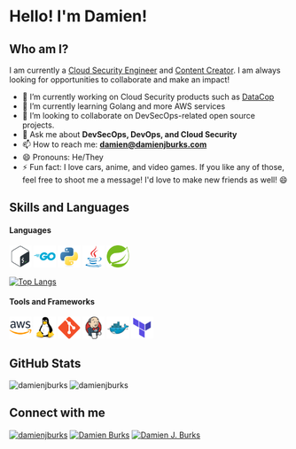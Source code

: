 # Hello! I'm Damien!

Who am I?
---

I am currently a [Cloud Security Engineer](https://www.linkedin.com/in/damien-burks-445650a6/) and [Content Creator](https://www.damienjburks.com/). I am always looking for opportunities to collaborate and make an impact!

- 🔭 I’m currently working on Cloud Security products such as [DataCop](https://github.com/damienjburks/DataCop)
- 🌱 I’m currently learning Golang and more AWS services
- 👯 I’m looking to collaborate on DevSecOps-related open source projects.
- 💬 Ask me about **DevSecOps, DevOps, and Cloud Security**
- 📫 How to reach me: **damien@damienjburks.com**
- 😄 Pronouns: He/They
- ⚡ Fun fact: I love cars, anime, and video games. If you like any of those, feel free to shoot me a message! I'd love to make new friends as well! 😄

Skills and Languages
---

#### Languages
<p>
    <img src="https://raw.githubusercontent.com/devicons/devicon/master/icons/bash/bash-original.svg" alt="linux" width="40" height="40"/> 
    <img src="https://raw.githubusercontent.com/devicons/devicon/master/icons/go/go-original-wordmark.svg" alt="python" width="40" height="40"/>
    <img src="https://raw.githubusercontent.com/devicons/devicon/master/icons/python/python-original.svg" alt="python" width="40" height="40"/>
    <img src="https://raw.githubusercontent.com/devicons/devicon/master/icons/java/java-original.svg" alt="python" width="40" height="40"/>
    <img src="https://raw.githubusercontent.com/devicons/devicon/master/icons/spring/spring-original.svg" alt="python" width="40" height="40"/>
</p>

[![Top Langs](https://github-readme-stats.vercel.app/api/top-langs/?username=damienjburks&layout=compact&text_color=daf7dc&bg_color=151515)](https://github.com/damienjburks/github-readme-stats)

#### Tools and Frameworks
<p>
    <img src="https://raw.githubusercontent.com/devicons/devicon/master/icons/amazonwebservices/amazonwebservices-original-wordmark.svg" alt="aws" width="40" height="40"/>
    <img src="https://raw.githubusercontent.com/devicons/devicon/master/icons/linux/linux-original.svg" alt="linux" width="40" height="40"/>
    <img src="https://raw.githubusercontent.com/devicons/devicon/master/icons/git/git-original.svg" alt="python" width="40" height="40"/>
    <img src="https://raw.githubusercontent.com/devicons/devicon/master/icons/jenkins/jenkins-original.svg" alt="python" width="40" height="40"/>
    <img src="https://raw.githubusercontent.com/devicons/devicon/master/icons/docker/docker-original.svg" alt="python" width="40" height="40"/>
    <img src="https://raw.githubusercontent.com/devicons/devicon/master/icons/terraform/terraform-original.svg" alt="python" width="40" height="40"/>
</p>

GitHub Stats
---
<img src="https://github-readme-stats.vercel.app/api?username=damienjburks&show_icons=true&locale=en" alt="damienjburks" />
<img src="https://github-readme-streak-stats.herokuapp.com/?user=damienjburks&" alt="damienjburks" />

Connect with me
---
<a href="https://twitter.com/damienjburks" target="blank"><img align="center" src="https://raw.githubusercontent.com/rahuldkjain/github-profile-readme-generator/master/src/images/icons/Social/twitter.svg" alt="damienjburks" height="30" width="40" /></a>
<a href="https://www.linkedin.com/in/damien-burks-445650a6" target="blank"><img align="center" src="https://raw.githubusercontent.com/rahuldkjain/github-profile-readme-generator/master/src/images/icons/Social/linked-in-alt.svg" alt="Damien Burks" height="30" width="40" /></a>
<a href="https://www.youtube.com/channel/UCOSYuY_e_r5GtVdlCVwY83Q" target="blank"><img align="center" src="https://raw.githubusercontent.com/rahuldkjain/github-profile-readme-generator/master/src/images/icons/Social/youtube.svg" alt="Damien J. Burks" height="30" width="40" /></a>
